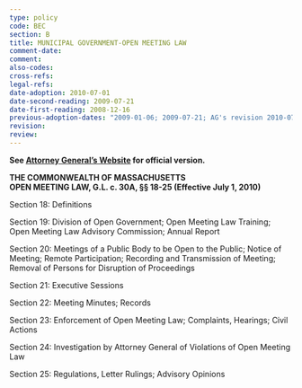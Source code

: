 ```yaml
---
type: policy
code: BEC
section: B
title: MUNICIPAL GOVERNMENT-OPEN MEETING LAW
comment-date:
comment:
also-codes:
cross-refs:
legal-refs:
date-adoption: 2010-07-01
date-second-reading: 2009-07-21
date-first-reading: 2008-12-16
previous-adoption-dates: "2009-01-06; 2009-07-21; AG's revision 2010-07-01"
revision: 
review: 
---
```


**See [Attorney General’s Website](http://www.mass.gov/ago/government-resources/open-meeting-law/open-meeting-law-mgl-c-30a-18-25.html) for official version.**

**THE COMMONWEALTH OF MASSACHUSETTS**  
**OPEN MEETING LAW, G.L. c. 30A, §§ 18-25 (Effective July 1, 2010)**

Section 18:  Definitions

Section 19:  Division of Open Government;  Open Meeting Law Training; Open Meeting Law Advisory Commission; Annual Report

Section 20:  Meetings of a Public Body to be Open to the Public;  Notice of Meeting; Remote Participation; Recording and Transmission of Meeting; Removal of Persons for Disruption of Proceedings

Section 21: Executive Sessions

Section 22: Meeting Minutes; Records

Section 23: Enforcement of Open Meeting Law; Complaints, Hearings; Civil Actions

Section 24: Investigation by Attorney General of Violations of Open Meeting Law

Section 25: Regulations, Letter Rulings; Advisory Opinions





